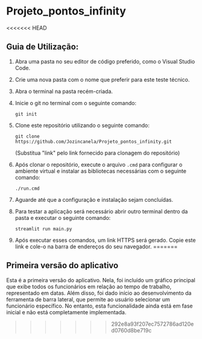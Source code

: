 # Projeto_pontos_infinity

<<<<<<< HEAD
## Guia de Utilização:

1. Abra uma pasta no seu editor de código preferido, como o Visual Studio Code.
2. Crie uma nova pasta com o nome que preferir para este teste técnico.
3. Abra o terminal na pasta recém-criada.
4. Inicie o git no terminal com o seguinte comando:
   ```
   git init
   ```
5. Clone este repositório utilizando o seguinte comando:
   ```
   git clone https://github.com/Jozincanela/Projeto_pontos_infinity.git
   ```
   (Substitua "link" pelo link fornecido para clonagem do repositório)
6. Após clonar o repositório, execute o arquivo `.cmd` para configurar o ambiente virtual e instalar as bibliotecas necessárias com o seguinte comando:
   ```
   ./run.cmd
   ```
7. Aguarde até que a configuração e instalação sejam concluídas.

8. Para testar a aplicação será necessário abrir outro terminal dentro da pasta e executar o seguinte comando:
   ```
   streamlit run main.py
   ```

9. Após executar esses comandos, um link HTTPS será gerado. Copie este link e cole-o na barra de endereços do seu navegador.
=======
## Primeira versão do aplicativo

Esta é a primeira versão do aplicativo. Nela, foi incluído um gráfico principal que exibe todos os funcionários em relação ao tempo de trabalho, representado em datas. Além disso, foi dado início ao desenvolvimento da ferramenta de barra lateral, que permite ao usuário selecionar um funcionário específico. No entanto, esta funcionalidade ainda está em fase inicial e não está completamente implementada.
>>>>>>> 292e8a93f207ec7572786ad120ed0760d8be719c
